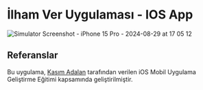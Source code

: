 # İlham Ver Uygulaması - IOS App

![Simulator Screenshot - iPhone 15 Pro - 2024-08-29 at 17 05 12](https://github.com/user-attachments/assets/694f455f-6447-4196-b59a-efebb74c0ca5)

## Referanslar

Bu uygulama, [Kasım Adalan](https://www.udemy.com/course/ios-mobil-uygulama-gelistirme-egitimi-swift/?couponCode=SKILLS4SALE) tarafından verilen iOS Mobil Uygulama Geliştirme Eğitimi kapsamında geliştirilmiştir.
